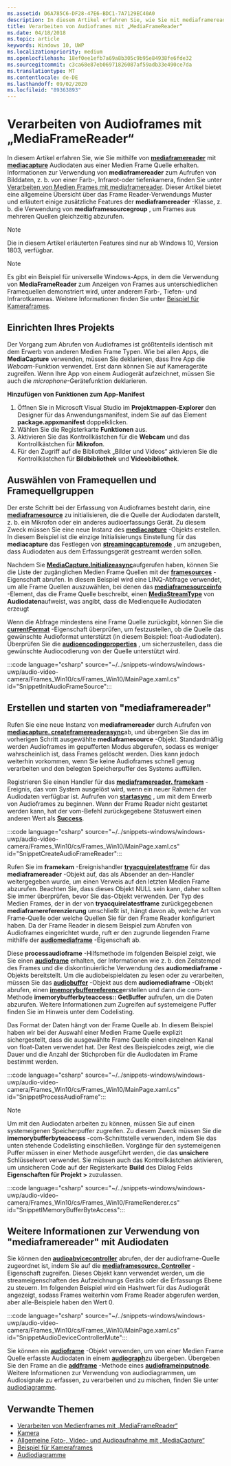 ```yaml
---
ms.assetid: D6A785C6-DF28-47E6-BDC1-7A7129EC40A0
description: In diesem Artikel erfahren Sie, wie Sie mit mediaframereader mit mediacapture Audioframes mit Audiodaten aus einer aufzeichnungsquelle erhalten.
title: Verarbeiten von Audioframes mit „MediaFrameReader“
ms.date: 04/18/2018
ms.topic: article
keywords: Windows 10, UWP
ms.localizationpriority: medium
ms.openlocfilehash: 18ef0ee1efb7a69a8b305c9b95e84938fe6fde32
ms.sourcegitcommit: c3ca68e87eb06971826087af59adb33e490ce7da
ms.translationtype: MT
ms.contentlocale: de-DE
ms.lasthandoff: 09/02/2020
ms.locfileid: "89363893"
---
```

# <a name="process-audio-frames-with-mediaframereader"></a>Verarbeiten von Audioframes mit „MediaFrameReader“

In diesem Artikel erfahren Sie, wie Sie mithilfe von [**mediaframereader**](/uwp/api/Windows.Media.Capture.Frames.MediaFrameReader) mit [**mediacapture**](/uwp/api/Windows.Media.Capture.MediaCapture) Audiodaten aus einer Medien Frame Quelle erhalten. Informationen zur Verwendung von **mediaframereader** zum Aufrufen von Bilddaten, z. b. von einer Farb-, Infrarot-oder tiefenkamera, finden Sie unter [Verarbeiten von Medien Frames mit mediaframereader](process-media-frames-with-mediaframereader.md). Dieser Artikel bietet eine allgemeine Übersicht über das Frame Reader-Verwendungs Muster und erläutert einige zusätzliche Features der **mediaframereader** -Klasse, z. b. die Verwendung von **mediaframesourcegroup** , um Frames aus mehreren Quellen gleichzeitig abzurufen. 

> [!NOTE] 
> Die in diesem Artikel erläuterten Features sind nur ab Windows 10, Version 1803, verfügbar.

> [!NOTE] 
> Es gibt ein Beispiel für universelle Windows-Apps, in dem die Verwendung von **MediaFrameReader** zum Anzeigen von Frames aus unterschiedlichen Framequellen demonstriert wird, unter anderem Farb-, Tiefen- und Infrarotkameras. Weitere Informationen finden Sie unter [Beispiel für Kameraframes](https://github.com/Microsoft/Windows-universal-samples/tree/master/Samples/CameraFrames).

## <a name="setting-up-your-project"></a>Einrichten Ihres Projekts
Der Vorgang zum Abrufen von Audioframes ist größtenteils identisch mit dem Erwerb von anderen Medien Frame Typen. Wie bei allen Apps, die **MediaCapture** verwenden, müssen Sie deklarieren, dass Ihre App die *Webcam*-Funktion verwendet. Erst dann können Sie auf Kamerageräte zugreifen. Wenn Ihre App von einem Audiogerät aufzeichnet, müssen Sie auch die *microphone*-Gerätefunktion deklarieren. 

**Hinzufügen von Funktionen zum App-Manifest**

1.  Öffnen Sie in Microsoft Visual Studio im **Projektmappen-Explorer** den Designer für das Anwendungsmanifest, indem Sie auf das Element **package.appxmanifest** doppelklicken.
2.  Wählen Sie die Registerkarte **Funktionen** aus.
3.  Aktivieren Sie das Kontrollkästchen für die **Webcam** und das Kontrollkästchen für **Mikrofon**.
4.  Für den Zugriff auf die Bibliothek „Bilder und Videos“ aktivieren Sie die Kontrollkästchen für **Bildbibliothek** und **Videobibliothek**.



## <a name="select-frame-sources-and-frame-source-groups"></a>Auswählen von Framequellen und Framequellgruppen

Der erste Schritt bei der Erfassung von Audioframes besteht darin, eine [**mediaframesource**](/uwp/api/Windows.Media.Capture.Frames.MediaFrameSource) zu initialisieren, die die Quelle der Audiodaten darstellt, z. b. ein Mikrofon oder ein anderes audioerfassungs Gerät. Zu diesem Zweck müssen Sie eine neue Instanz des [**mediacapture**](/uwp/api/Windows.Media.Capture.MediaCapture) -Objekts erstellen. In diesem Beispiel ist die einzige Initialisierungs Einstellung für das **mediacapture** das Festlegen von [**streamingcapturemode**](/uwp/api/windows.media.capture.mediacaptureinitializationsettings.streamingcapturemode) , um anzugeben, dass Audiodaten aus dem Erfassungsgerät gestreamt werden sollen. 

Nachdem Sie [**MediaCapture.Initializeasync**](/uwp/api/windows.media.capture.mediacapture.initializeasync)aufgerufen haben, können Sie die Liste der zugänglichen Medien Frame Quellen mit der [**framesources**](/uwp/api/windows.media.capture.mediacapture.framesources) -Eigenschaft abrufen. In diesem Beispiel wird eine LINQ-Abfrage verwendet, um alle Frame Quellen auszuwählen, bei denen das [**mediaframesourceinfo**](/uwp/api/windows.media.capture.frames.mediaframesourceinfo) -Element, das die Frame Quelle beschreibt, einen  [**MediaStreamType**](/uwp/api/windows.media.capture.frames.mediaframesourceinfo.mediastreamtype) von **Audiodaten**aufweist, was angibt, dass die Medienquelle Audiodaten erzeugt

Wenn die Abfrage mindestens eine Frame Quelle zurückgibt, können Sie die [**currentFormat**](/uwp/api/windows.media.capture.frames.mediaframesource.currentformat) -Eigenschaft überprüfen, um festzustellen, ob die Quelle das gewünschte Audioformat unterstützt (in diesem Beispiel: float-Audiodaten). Überprüfen Sie die [**audioencodingproperties**](/uwp/api/windows.media.capture.frames.mediaframeformat.audioencodingproperties) , um sicherzustellen, dass die gewünschte Audiocodierung von der Quelle unterstützt wird.

:::code language="csharp" source="~/../snippets-windows/windows-uwp/audio-video-camera/Frames_Win10/cs/Frames_Win10/MainPage.xaml.cs" id="SnippetInitAudioFrameSource":::

## <a name="create-and-start-the-mediaframereader"></a>Erstellen und starten von "mediaframereader"

Rufen Sie eine neue Instanz von **mediaframereader** durch Aufrufen von [**mediacapture. createframereaderasync**](/uwp/api/windows.media.capture.mediacapture.createframereaderasync#Windows_Media_Capture_MediaCapture_CreateFrameReaderAsync_Windows_Media_Capture_Frames_MediaFrameSource_)ab, und übergeben Sie das im vorherigen Schritt ausgewählte **mediaframesource** -Objekt. Standardmäßig werden Audioframes im gepufferten Modus abgerufen, sodass es weniger wahrscheinlich ist, dass Frames gelöscht werden. Dies kann jedoch weiterhin vorkommen, wenn Sie keine Audioframes schnell genug verarbeiten und den belegten Speicherpuffer des Systems auffüllen.

Registrieren Sie einen Handler für das [**mediaframereader. framekam**](/uwp/api/windows.media.capture.frames.mediaframereader.framearrived) -Ereignis, das vom System ausgelöst wird, wenn ein neuer Rahmen der Audiodaten verfügbar ist. Aufrufen von [**startasync**](/uwp/api/windows.media.capture.frames.mediaframereader.startasync) , um mit dem Erwerb von Audioframes zu beginnen. Wenn der Frame Reader nicht gestartet werden kann, hat der vom-Befehl zurückgegebene Statuswert einen anderen Wert als [**Success**](/uwp/api/windows.media.capture.frames.mediaframereaderstartstatus).

:::code language="csharp" source="~/../snippets-windows/windows-uwp/audio-video-camera/Frames_Win10/cs/Frames_Win10/MainPage.xaml.cs" id="SnippetCreateAudioFrameReader":::

Rufen Sie im **framekam** -Ereignishandler [**tryacquirelatestframe**](/uwp/api/windows.media.capture.frames.mediaframereader.tryacquirelatestframe) für das **mediaframereader** -Objekt auf, das als Absender an den-Handler weitergegeben wurde, um einen Verweis auf den letzten Medien Frame abzurufen. Beachten Sie, dass dieses Objekt NULL sein kann, daher sollten Sie immer überprüfen, bevor Sie das-Objekt verwenden. Der Typ des Medien Frames, der in der von **tryacquirelatestframe** zurückgegebenen **mediaframereferenzierung** umschließt ist, hängt davon ab, welche Art von Frame-Quelle oder welche Quellen Sie für den Frame Reader konfiguriert haben. Da der Frame Reader in diesem Beispiel zum Abrufen von Audioframes eingerichtet wurde, ruft er den zugrunde liegenden Frame mithilfe der [**audiomediaframe**](/uwp/api/windows.media.capture.frames.mediaframereference.audiomediaframe) -Eigenschaft ab. 

Diese **processaudioframe** -Hilfsmethode im folgenden Beispiel zeigt, wie Sie einen [**audioframe**](/uwp/api/windows.media.audioframe) erhalten, der Informationen wie z. b. den Zeitstempel des Frames und die diskontinuierliche Verwendung des **audiomediaframe** -Objekts bereitstellt. Um die audiobeispieldaten zu lesen oder zu verarbeiten, müssen Sie das [**audiobuffer**](/uwp/api/windows.media.audiobuffer) -Objekt aus dem **audiomediaframe** -Objekt abrufen, einen [**imemorybufferreference**](/uwp/api/windows.foundation.imemorybufferreference)erstellen und dann die com-Methode **imemorybufferbyteaccess:: GetBuffer** aufrufen, um die Daten abzurufen. Weitere Informationen zum Zugreifen auf systemeigene Puffer finden Sie im Hinweis unter dem Codelisting.

Das Format der Daten hängt von der Frame Quelle ab. In diesem Beispiel haben wir bei der Auswahl einer Medien Frame Quelle explizit sichergestellt, dass die ausgewählte Frame Quelle einen einzelnen Kanal von float-Daten verwendet hat. Der Rest des Beispielcodes zeigt, wie die Dauer und die Anzahl der Stichproben für die Audiodaten im Frame bestimmt werden.  

:::code language="csharp" source="~/../snippets-windows/windows-uwp/audio-video-camera/Frames_Win10/cs/Frames_Win10/MainPage.xaml.cs" id="SnippetProcessAudioFrame":::

> [!NOTE] 
> Um mit den Audiodaten arbeiten zu können, müssen Sie auf einen systemeigenen Speicherpuffer zugreifen. Zu diesem Zweck müssen Sie die **imemorybufferbyteaccess** -com-Schnittstelle verwenden, indem Sie das unten stehende Codelisting einschließen. Vorgänge für den systemeigenen Puffer müssen in einer Methode ausgeführt werden, die das **unsichere** Schlüsselwort verwendet. Sie müssen auch das Kontrollkästchen aktivieren, um unsicheren Code auf der Registerkarte **Build** des Dialog Felds **Eigenschaften für Projekt >** zuzulassen.

:::code language="csharp" source="~/../snippets-windows/windows-uwp/audio-video-camera/Frames_Win10/cs/Frames_Win10/FrameRenderer.cs" id="SnippetIMemoryBufferByteAccess":::

## <a name="additional-information-on-using-mediaframereader-with-audio-data"></a>Weitere Informationen zur Verwendung von "mediaframereader" mit Audiodaten

Sie können den [**audioabvicecontroller**](/uwp/api/Windows.Media.Devices.AudioDeviceController) abrufen, der der audioframe-Quelle zugeordnet ist, indem Sie auf die [**mediaframesource. Controller**](/uwp/api/windows.media.capture.frames.mediaframesource.controller) -Eigenschaft zugreifen. Dieses Objekt kann verwendet werden, um die streameigenschaften des Aufzeichnungs Geräts oder die Erfassungs Ebene zu steuern. Im folgenden Beispiel wird ein Hashwert für das Audiogerät angezeigt, sodass Frames weiterhin vom Frame Reader abgerufen werden, aber alle-Beispiele haben den Wert 0.

:::code language="csharp" source="~/../snippets-windows/windows-uwp/audio-video-camera/Frames_Win10/cs/Frames_Win10/MainPage.xaml.cs" id="SnippetAudioDeviceControllerMute":::

Sie können ein [**audioframe**](/uwp/api/windows.media.audioframe) -Objekt verwenden, um von einer Medien Frame Quelle erfasste Audiodaten in einem [**audiograph**](/uwp/api/windows.media.audio.audiograph)zu übergeben. Übergeben Sie den Frame an die [**addframe**](/uwp/api/windows.media.audio.audioframeinputnode.addframe) -Methode eines [**audioframeinputnode**](/uwp/api/windows.media.audio.audioframeinputnode). Weitere Informationen zur Verwendung von audiodiagrammen, um Audiosignale zu erfassen, zu verarbeiten und zu mischen, finden Sie unter [audiodiagramme](audio-graphs.md).

## <a name="related-topics"></a>Verwandte Themen

* [Verarbeiten von Medienframes mit „MediaFrameReader“](process-media-frames-with-mediaframereader.md)
* [Kamera](camera.md)
* [Allgemeine Foto-, Video- und Audioaufnahme mit „MediaCapture“](basic-photo-video-and-audio-capture-with-MediaCapture.md)
* [Beispiel für Kameraframes](https://github.com/Microsoft/Windows-universal-samples/tree/master/Samples/CameraFrames)
* [Audiodiagramme](audio-graphs.md)
 
